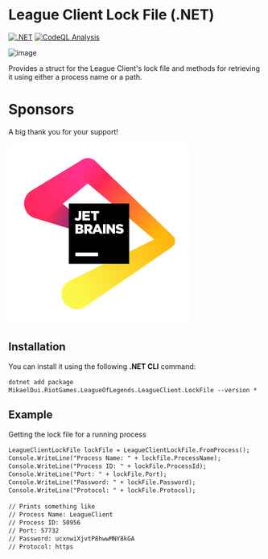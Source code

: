 # League Client Lock File (.NET)
[![.NET](https://github.com/mikaeldui/riotgames-leagueoflegends-leagueclient-lockfile-dotnet/actions/workflows/dotnet.yml/badge.svg)](https://github.com/mikaeldui/riotgames-leagueoflegends-leagueclient-lockfile-dotnet/actions/workflows/dotnet.yml)
[![CodeQL Analysis](https://github.com/mikaeldui/riotgames-leagueoflegends-leagueclient-lockfile-dotnet/actions/workflows/codeql-analysis.yml/badge.svg)](https://github.com/mikaeldui/riotgames-leagueoflegends-leagueclient-lockfile-dotnet/actions/workflows/codeql-analysis.yml)

![image](https://user-images.githubusercontent.com/3706841/150383991-541dd1f3-b2ee-4cb6-a7d4-dde52e46fef4.png)

Provides a struct for the League Client's lock file and methods for retrieving it using either a process name or a path.

# Sponsors
A big thank you for your support!

[![JetBrains Logo (Main) logo](https://raw.githubusercontent.com/mikaeldui/riot-games-dotnet-client/main/sponsors/jetbrains.svg)](https://jb.gg/OpenSourceSupport)

## Installation

You can install it using the following **.NET CLI** command:

    dotnet add package MikaelDui.RiotGames.LeagueOfLegends.LeagueClient.LockFile --version *

## Example
Getting the lock file for a running process

    LeagueClientLockFile lockFile = LeagueClientLockFile.FromProcess();
    Console.WriteLine("Process Name: " + lockfile.ProcessName);
    Console.WriteLine("Process ID: " + lockFile.ProcessId);
    Console.WriteLine("Port: " + lockFile.Port);
    Console.WriteLine("Password: " + lockFile.Password);
    Console.WriteLine("Protocol: " + lockFile.Protocol);
   
    // Prints something like
    // Process Name: LeagueClient
    // Process ID: 50956
    // Port: 57732
    // Password: ucxnwiXjvtP8hwwMNY8kGA
    // Protocol: https
